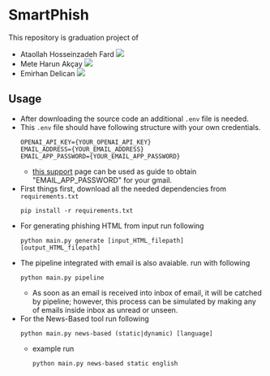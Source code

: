 # SmartPhish

This repository is graduation project of
  - Ataollah Hosseinzadeh Fard [![](https://img.shields.io/badge/LinkedIn-0077B5?logo=linkedin&logoColor=white)](https://www.linkedin.com/in/ata-hosseinzadeh-433040191) 
  - Mete Harun Akçay [![](https://img.shields.io/badge/LinkedIn-0077B5?logo=linkedin&logoColor=white)](https://www.linkedin.com/in/harunakcay/)
  - Emirhan Delican [![](https://img.shields.io/badge/LinkedIn-0077B5?logo=linkedin&logoColor=white)](https://www.linkedin.com/in/emirhan-delican-ab801a228/)


## Usage
- After downloading the source code an additional ```.env``` file is needed.
- This ```.env``` file should have following structure with your own credentials.
  ```
  OPENAI_API_KEY={YOUR_OPENAI_API_KEY}
  EMAIL_ADDRESS={YOUR_EMAIL_ADDRESS}
  EMAIL_APP_PASSWORD={YOUR_EMAIL_APP_PASSWORD}
  ```
  - [this support](https://support.google.com/mail/answer/185833?hl=en) page can be used as guide to obtain "EMAIL_APP_PASSWORD" for your gmail.
- First things first, download all the needed dependencies from ```requirements.txt```
  ```
  pip install -r requirements.txt
  ```
- For generating phishing HTML from input run following
  ```
  python main.py generate [input_HTML_filepath] [output_HTML_filepath]
  ```
- The pipeline integrated with email is also avaiable. run with following
  ```
  python main.py pipeline
  ```
  - As soon as an email is received into inbox of email, it will be catched by pipeline; however, this process can be simulated by making any of emails inside inbox as unread or unseen.
- For the News-Based tool run following
  ```
  python main.py news-based (static|dynamic) [language]
  ```
  - example run
    ```
    python main.py news-based static english
    ```
